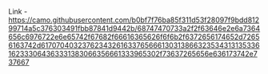 Link -https://camo.githubusercontent.com/b0bf7f76ba85f311d53f28097f9bdd81299714a5c376303491fbb87841d9442b/68747470733a2f2f63646e2e6a7364656c6976722e6e65742f67682f66616365626f6f6b2f6372656174652d72656163742d61707040323762343261633765666130313866323534313135336162333064363331383066356661333965302f73637265656e636173742e737667
